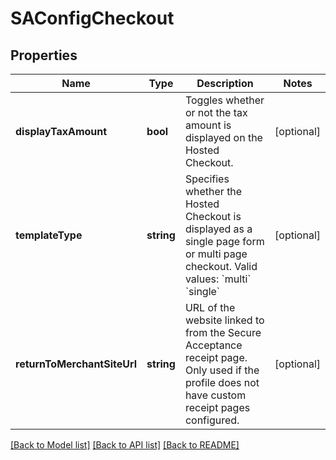 # SAConfigCheckout

## Properties
Name | Type | Description | Notes
------------ | ------------- | ------------- | -------------
**displayTaxAmount** | **bool** | Toggles whether or not the tax amount is displayed on the Hosted Checkout. | [optional] 
**templateType** | **string** | Specifies whether the Hosted Checkout is displayed as a single page form or multi page checkout.   Valid values:  &#x60;multi&#x60;  &#x60;single&#x60; | [optional] 
**returnToMerchantSiteUrl** | **string** | URL of the website linked to from the Secure Acceptance receipt page. Only used if the profile does not have custom receipt pages configured. | [optional] 

[[Back to Model list]](../README.md#documentation-for-models) [[Back to API list]](../README.md#documentation-for-api-endpoints) [[Back to README]](../README.md)


